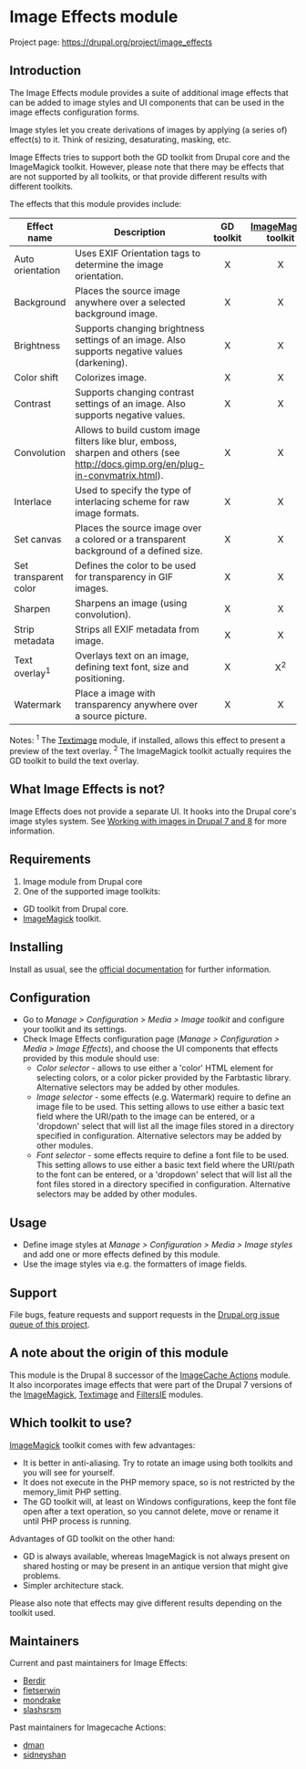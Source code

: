# Image Effects module

Project page: https://drupal.org/project/image_effects


## Introduction

The Image Effects module provides a suite of additional image effects that can
be added to image styles and UI components that can be used in the image effects
configuration forms.

Image styles let you create derivations of images by applying (a series of)
effect(s) to it. Think of resizing, desaturating, masking, etc.

Image Effects tries to support both the GD toolkit from Drupal core and the
ImageMagick toolkit. However, please note that there may be effects that are
not supported by all toolkits, or that provide different results with different
toolkits.

The effects that this module provides include:

Effect name      | Description                                                                                  | GD toolkit | [ImageMagick](https://drupal.org/project/imagemagick) toolkit |
-----------------|----------------------------------------------------------------------------------------------|:----------:|:-------------------:|
Auto orientation | Uses EXIF Orientation tags to determine the image orientation.                               | X          | X                   |
Background       | Places the source image anywhere over a selected background image.                           | X          | X                   |
Brightness       | Supports changing brightness settings of an image. Also supports negative values (darkening).| X          | X                   |
Color shift      | Colorizes image.                                                                             | X          | X                   |
Contrast         | Supports changing contrast settings of an image. Also supports negative values.              | X          | X                   |
Convolution      | Allows to build custom image filters like blur, emboss, sharpen and others (see http://docs.gimp.org/en/plug-in-convmatrix.html). | X          | X                   |
Interlace        | Used to specify the type of interlacing scheme for raw image formats.                        | X          | X                   |
Set canvas       | Places the source image over a colored or a transparent background of a defined size.        | X          | X                   |
Set transparent color | Defines the color to be used for transparency in GIF images.                            | X          | X                   |
Sharpen          | Sharpens an image (using convolution).                                                       | X          | X                   |
Strip metadata   | Strips all EXIF metadata from image.                                                         | X          | X                   |
Text overlay<sup>1</sup> | Overlays text on an image, defining text font, size and positioning.                 | X          | X<sup>2</sup>       |
Watermark        | Place a image with transparency anywhere over a source picture.                              | X          | X                   |

Notes:
<sup>1</sup> The [Textimage](https://drupal.org/project/textimage) module, if installed, allows this effect to present a preview of the text overlay.
<sup>2</sup> The ImageMagick toolkit actually requires the GD toolkit to build the text overlay.


## What Image Effects is not?

Image Effects does not provide a separate UI. It hooks into the Drupal core's
image styles system. See [Working with images in Drupal 7 and 8](https://drupal.org/documentation/modules/image) for more
information.


## Requirements

1. Image module from Drupal core
1. One of the supported image toolkits:
  - GD toolkit from Drupal core.
  - [ImageMagick](https://drupal.org/project/imagemagick) toolkit.


## Installing

Install as usual, see the [official documentation](https://www.drupal.org/documentation/install/modules-themes/modules-8)
for further information.


## Configuration

- Go to _Manage > Configuration > Media > Image toolkit_ and configure your
  toolkit and its settings.
- Check Image Effects configuration page (_Manage > Configuration > Media >
  Image Effects_), and choose the UI components that effects provided by this
  module should use:
  - _Color selector_ - allows to use either a 'color' HTML element for selecting
    colors, or a color picker provided by the Farbtastic library. Alternative
    selectors may be added by other modules.
  - _Image selector_ - some effects (e.g. Watermark) require to define an image
    file to be used. This setting allows to use either a basic text field where
    the URI/path to the image can be entered, or a 'dropdown' select that will
    list all the image files stored in a directory specified in configuration.
    Alternative selectors may be added by other modules.
  - _Font selector_ - some effects require to define a font file to be used.
    This setting allows to use either a basic text field where the URI/path to
    the font can be entered, or a 'dropdown' select that will list all the font
    files stored in a directory specified in configuration. Alternative
    selectors may be added by other modules.


## Usage

- Define image styles at _Manage > Configuration > Media > Image styles_ and add
  one or more effects defined by this module.
- Use the image styles via e.g. the formatters of image fields.


## Support

File bugs, feature requests and support requests in the [Drupal.org issue queue
of this project](https://www.drupal.org/project/issues/image_effects).


## A note about the origin of this module

This module is the Drupal 8 successor of the [ImageCache Actions](https://www.drupal.org/project/imagecache_actions) module.
It also incorporates image effects that were part of the Drupal 7 versions of the
[ImageMagick](https://drupal.org/project/imagemagick), [Textimage](https://drupal.org/project/textimage) and [FiltersIE](https://www.drupal.org/project/filtersie) modules.


## Which toolkit to use?

[ImageMagick](https://drupal.org/project/imagemagick) toolkit comes with few advantages:
- It is better in anti-aliasing. Try to rotate an image using both toolkits and
  you will see for yourself.
- It does not execute in the PHP memory space, so is not restricted by the
  memory_limit PHP setting.
- The GD toolkit will, at least on Windows configurations, keep the font file
  open after a text operation, so you cannot delete, move or rename it until PHP
  process is running.

Advantages of GD toolkit on the other hand:
- GD is always available, whereas ImageMagick is not always present on shared
  hosting or may be present in an antique version that might give problems.
- Simpler architecture stack.

Please also note that effects may give different results depending on the
toolkit used.


## Maintainers

Current and past maintainers for Image Effects:
- [Berdir](https://www.drupal.org/u/Berdir)
- [fietserwin](https://www.drupal.org/u/fietserwin)
- [mondrake](https://www.drupal.org/u/mondrake)
- [slashsrsm](https://www.drupal.org/u/slashrsm)

Past maintainers for Imagecache Actions:
- [dman](https://drupal.org/user/33240)
- [sidneyshan](https://drupal.org/user/652426)
